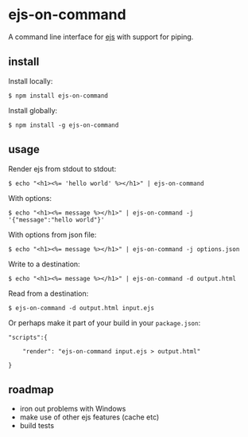 # ejs-on-command

A command line interface for [ejs](https://github.com/tj/ejs) with support for piping.

## install

Install locally:

```
$ npm install ejs-on-command
```

Install globally:

```
$ npm install -g ejs-on-command
```

## usage

Render ejs from stdout to stdout:

```
$ echo "<h1><%= 'hello world' %></h1>" | ejs-on-command
```

With options:

```
$ echo "<h1><%= message %></h1>" | ejs-on-command -j '{"message":"hello world"}'
```

With options from json file:

```
$ echo "<h1><%= message %></h1>" | ejs-on-command -j options.json
```

Write to a destination:

```
$ echo "<h1><%= message %></h1>" | ejs-on-command -d output.html
```

Read from a destination:

```
$ ejs-on-command -d output.html input.ejs
```

Or perhaps make it part of your build in your `package.json`:

```
"scripts":{
	
	"render": "ejs-on-command input.ejs > output.html"

}
```

## roadmap

- iron out problems with Windows
- make use of other ejs features (cache etc)
- build tests
